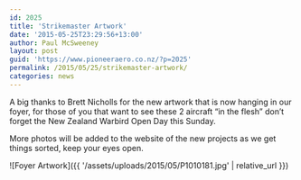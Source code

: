 ```yaml
---
id: 2025
title: 'Strikemaster Artwork'
date: '2015-05-25T23:29:56+13:00'
author: Paul McSweeney
layout: post
guid: 'https://www.pioneeraero.co.nz/?p=2025'
permalink: /2015/05/25/strikemaster-artwork/
categories: news
---
```


A big thanks to Brett Nicholls for the new artwork that is now hanging in our foyer, for those of you that want to see these 2 aircraft “in the flesh” don’t forget the New Zealand Warbird Open Day this Sunday.

More photos will be added to the website of the new projects as we get things sorted, keep your eyes open.

![Foyer Artwork]({{ '/assets/uploads/2015/05/P1010181.jpg' | relative_url }})
